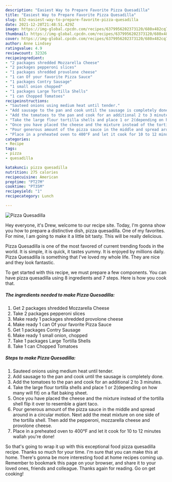 ```yaml
---
description: "Easiest Way to Prepare Favorite Pizza Quesadilla"
title: "Easiest Way to Prepare Favorite Pizza Quesadilla"
slug: 632-easiest-way-to-prepare-favorite-pizza-quesadilla
date: 2021-12-28T21:48:51.429Z
image: https://img-global.cpcdn.com/recipes/6379956202373120/680x482cq70/pizza-quesadilla-recipe-main-photo.jpg
thumbnail: https://img-global.cpcdn.com/recipes/6379956202373120/680x482cq70/pizza-quesadilla-recipe-main-photo.jpg
cover: https://img-global.cpcdn.com/recipes/6379956202373120/680x482cq70/pizza-quesadilla-recipe-main-photo.jpg
author: Anne Lindsey
ratingvalue: 4.9
reviewcount: 32326
recipeingredient:
- "2 packages shredded Mozzarella Cheese"
- "2 packages pepperoni slices"
- "1 packages shredded provolone cheese"
- "1 can Of your favorite Pizza Sauce"
- "1 packages Contry Sausage"
- "1 small onion chopped"
- "1 packages Large Tortilla Shells"
- "1 can Chopped Tomatoes"
recipeinstructions:
- "Sauteed onions using medium heat until tender."
- "Add sausage to the pan and cook until the sausage is completely done."
- "Add the tomatoes to the pan and cook for an additional 2 to 3 minutes."
- "Take the large flour tortilla shells and place 1 or 2(depending on how many will fit) on a flat baking sheet."
- "Once you have placed the cheese and the mixture instead of the tortilla shell flip it over to resemble a giant taco."
- "Pour generous amount of the pizza sauce in the middle and spread around in a circular motion. Next add the meat mixture on one side of the tortilla shell. Then add the pepperoni, mozzarella cheese and provolone cheese."
- "Place in a preheated oven to 400°F and let it cook for 10 to 12 minutes wallah you&#39;re done!"
categories:
- Recipe
tags:
- pizza
- quesadilla

katakunci: pizza quesadilla 
nutrition: 275 calories
recipecuisine: American
preptime: "PT27M"
cooktime: "PT35M"
recipeyield: "1"
recipecategory: Lunch

---
```



![Pizza Quesadilla](https://img-global.cpcdn.com/recipes/6379956202373120/680x482cq70/pizza-quesadilla-recipe-main-photo.jpg)

Hey everyone, it's Drew, welcome to our recipe site. Today, I'm gonna show you how to prepare a distinctive dish, pizza quesadilla. One of my favorites. For mine, I am going to make it a little bit tasty. This will be really delicious.



Pizza Quesadilla is one of the most favored of current trending foods in the world. It is simple, it is quick, it tastes yummy. It is enjoyed by millions daily. Pizza Quesadilla is something that I've loved my whole life. They are nice and they look fantastic.


To get started with this recipe, we must prepare a few components. You can have pizza quesadilla using 8 ingredients and 7 steps. Here is how you cook that.

<!--inarticleads1-->

##### The ingredients needed to make Pizza Quesadilla:

1. Get 2 packages shredded Mozzarella Cheese
1. Take 2 packages pepperoni slices
1. Make ready 1 packages shredded provolone cheese
1. Make ready 1 can Of your favorite Pizza Sauce
1. Get 1 packages Contry Sausage
1. Make ready 1 small onion, chopped
1. Take 1 packages Large Tortilla Shells
1. Take 1 can Chopped Tomatoes




<!--inarticleads2-->

##### Steps to make Pizza Quesadilla:

1. Sauteed onions using medium heat until tender.
1. Add sausage to the pan and cook until the sausage is completely done.
1. Add the tomatoes to the pan and cook for an additional 2 to 3 minutes.
1. Take the large flour tortilla shells and place 1 or 2(depending on how many will fit) on a flat baking sheet.
1. Once you have placed the cheese and the mixture instead of the tortilla shell flip it over to resemble a giant taco.
1. Pour generous amount of the pizza sauce in the middle and spread around in a circular motion. Next add the meat mixture on one side of the tortilla shell. Then add the pepperoni, mozzarella cheese and provolone cheese.
1. Place in a preheated oven to 400°F and let it cook for 10 to 12 minutes wallah you&#39;re done!




So that's going to wrap it up with this exceptional food pizza quesadilla recipe. Thanks so much for your time. I'm sure that you can make this at home. There's gonna be more interesting food at home recipes coming up. Remember to bookmark this page on your browser, and share it to your loved ones, friends and colleague. Thanks again for reading. Go on get cooking!
